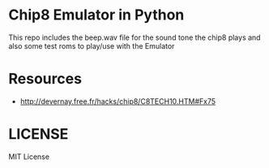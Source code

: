 # Chip8 Emulator in Python

This repo includes the beep.wav file for the sound tone the chip8 plays
and also some test roms to play/use with the Emulator

# Resources
- http://devernay.free.fr/hacks/chip8/C8TECH10.HTM#Fx75

# LICENSE
MIT License

